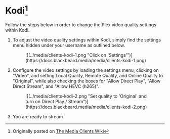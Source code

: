# Kodi[^1]

Follow the steps below in order to change the Plex video quality settings within Kodi. 

1. To adjust the video quality settings within Kodi, simply find the settings menu hidden under your username as outlined below.
    
    <figure markdown>
    ![(../media/clients-kodi-1.png "Click on 'Settings'")](https://docs.blackbeard.media/media/clients-kodi-1.png)
      <figcaption></figcaption>
    </figure>
    
2. Configure the video settings by loading the settings menu, clicking on "Video", and setting Local Quality, Remote Quality, and Online Quality to "Original", while also checking the boxes for "Allow Direct Play", "Allow Direct Stream", and "Allow HEVC (h265)".
    
    <figure markdown>
    ![(../media/clients-kodi-2.png "Set quality to 'Original' and turn on Direct Play / Stream")](https://docs.blackbeard.media/media/clients-kodi-2.png)
      <figcaption></figcaption>
    </figure>
    
3. You are ready to stream

[^1]: Originally posted on [The Media Clients Wiki](https://mediaclients.wiki/)

